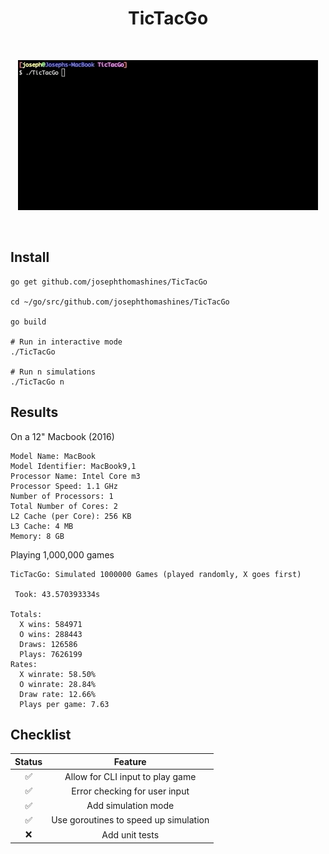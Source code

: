 <h1 align="center">TicTacGo</h1>

<br>

<p align="center">
  <img src="./gifs/basic.gif" />
</p>

<br>

## Install

```shell
go get github.com/josephthomashines/TicTacGo

cd ~/go/src/github.com/josephthomashines/TicTacGo

go build

# Run in interactive mode
./TicTacGo

# Run n simulations
./TicTacGo n
```

## Results

On a 12" Macbook (2016)

```
Model Name: MacBook
Model Identifier: MacBook9,1
Processor Name: Intel Core m3
Processor Speed: 1.1 GHz
Number of Processors: 1
Total Number of Cores: 2
L2 Cache (per Core): 256 KB
L3 Cache: 4 MB
Memory: 8 GB
```

Playing 1,000,000 games

```
TicTacGo: Simulated 1000000 Games (played randomly, X goes first)

 Took: 43.570393334s

Totals:
  X wins: 584971
  O wins: 288443
  Draws: 126586
  Plays: 7626199
Rates:
  X winrate: 58.50%
  O winrate: 28.84%
  Draw rate: 12.66%
  Plays per game: 7.63
```

## Checklist

| Status |                Feature                |
| :----: | :-----------------------------------: |
|   ✅   |   Allow for CLI input to play game    |
|   ✅   |     Error checking for user input     |
|   ✅   |          Add simulation mode          |
|   ✅   | Use goroutines to speed up simulation |
|   ❌   |            Add unit tests             |
